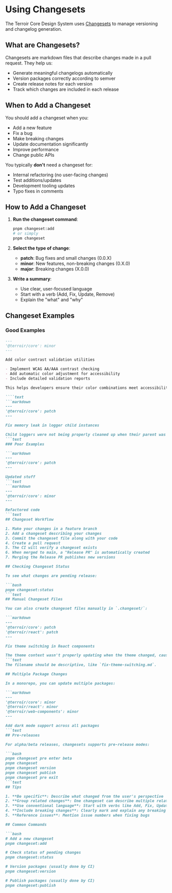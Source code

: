 # Using Changesets

The Terroir Core Design System uses [Changesets](https://github.com/changesets/changesets) to manage versioning and changelog generation.

## What are Changesets?

Changesets are markdown files that describe changes made in a pull request. They help us:

- Generate meaningful changelogs automatically
- Version packages correctly according to semver
- Create release notes for each version
- Track which changes are included in each release

## When to Add a Changeset

You should add a changeset when you:

- Add a new feature
- Fix a bug
- Make breaking changes
- Update documentation significantly
- Improve performance
- Change public APIs

You typically **don't** need a changeset for:

- Internal refactoring (no user-facing changes)
- Test additions/updates
- Development tooling updates
- Typo fixes in comments

## How to Add a Changeset

1. **Run the changeset command**:

   ```bash
   pnpm changeset:add
   # or simply
   pnpm changeset
   ```

2. **Select the type of change**:
   - **patch**: Bug fixes and small changes (0.0.X)
   - **minor**: New features, non-breaking changes (0.X.0)
   - **major**: Breaking changes (X.0.0)

3. **Write a summary**:
   - Use clear, user-focused language
   - Start with a verb (Add, Fix, Update, Remove)
   - Explain the "what" and "why"

## Changeset Examples

### Good Examples

````markdown
---
'@terroir/core': minor
---

Add color contrast validation utilities

- Implement WCAG AA/AAA contrast checking
- Add automatic color adjustment for accessibility
- Include detailed validation reports

This helps developers ensure their color combinations meet accessibility standards.

````text
```markdown
---
'@terroir/core': patch
---

Fix memory leak in logger child instances

Child loggers were not being properly cleaned up when their parent was destroyed, causing memory leaks in long-running applications.
```text
### Poor Examples

```markdown
---
'@terroir/core': patch
---

Updated stuff
```text
```markdown
---
'@terroir/core': minor
---

Refactored code
```text
## Changeset Workflow

1. Make your changes in a feature branch
2. Add a changeset describing your changes
3. Commit the changeset file along with your code
4. Create a pull request
5. The CI will verify a changeset exists
6. When merged to main, a "Release PR" is automatically created
7. Merging the Release PR publishes new versions

## Checking Changeset Status

To see what changes are pending release:

```bash
pnpm changeset:status
```text
## Manual Changeset Files

You can also create changeset files manually in `.changeset/`:

```markdown
---
'@terroir/core': patch
'@terroir/react': patch
---

Fix theme switching in React components

The theme context wasn't properly updating when the theme changed, causing components to retain the old theme values.
```text
The filename should be descriptive, like `fix-theme-switching.md`.

## Multiple Package Changes

In a monorepo, you can update multiple packages:

```markdown
---
'@terroir/core': minor
'@terroir/react': minor
'@terroir/web-components': minor
---

Add dark mode support across all packages
```text
## Pre-releases

For alpha/beta releases, changesets supports pre-release modes:

```bash
pnpm changeset pre enter beta
pnpm changeset
pnpm changeset version
pnpm changeset publish
pnpm changeset pre exit
```text
## Tips

1. **Be specific**: Describe what changed from the user's perspective
2. **Group related changes**: One changeset can describe multiple related changes
3. **Use conventional language**: Start with verbs like Add, Fix, Update, Remove
4. **Include breaking changes**: Clearly mark and explain any breaking changes
5. **Reference issues**: Mention issue numbers when fixing bugs

## Common Commands

```bash
# Add a new changeset
pnpm changeset:add

# Check status of pending changes
pnpm changeset:status

# Version packages (usually done by CI)
pnpm changeset:version

# Publish packages (usually done by CI)
pnpm changeset:publish
````

````
